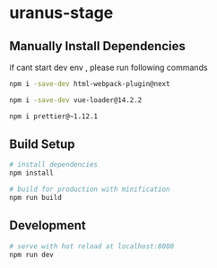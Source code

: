 # uranus-stage


## Manually Install Dependencies
if cant start dev env , please run following commands

``` bash
npm i -save-dev html-webpack-plugin@next

npm i -save-dev vue-loader@14.2.2

npm i prettier@~1.12.1
```

## Build Setup

``` bash
# install dependencies
npm install

# build for production with minification
npm run build

```


## Development 
``` bash
# serve with hot reload at localhost:8080
npm run dev

```



